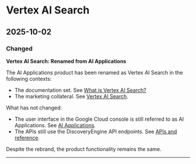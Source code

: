 # Vertex AI Search

## 2025-10-02

### Changed

**Vertex AI Search: Renamed from AI Applications**

The AI Applications product has been renamed as Vertex AI Search in the following contexts:

* The documentation set. See [What is Vertex AI Search?](https://docs.cloud.google.com/generative-ai-app-builder/docs/introduction)
* The marketing collateral. See [Vertex AI Search](https://docs.cloud.google.com/enterprise-search).

What has not changed:

* The user interface in the Google Cloud console is still referred to as AI Applications. See [AI Applications](https://console.cloud.google.com/gen-app-builder).
* The APIs still use the DiscoveryEngine API endpoints. See [APIs and reference](https://docs.cloud.google.com/generative-ai-app-builder/docs/apis).

Despite the rebrand, the product functionality remains the same.

---
